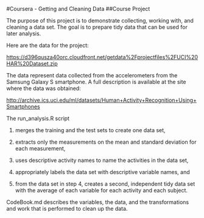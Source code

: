 #Coursera - Getting and Cleaning Data 
##Course Project

The purpose of this project is to demonstrate collecting, working with, and cleaning a data set. The goal is to prepare tidy data that can be used for later analysis. 

Here are the data for the project:

https://d396qusza40orc.cloudfront.net/getdata%2Fprojectfiles%2FUCI%20HAR%20Dataset.zip

The data represent data collected from the accelerometers from the Samsung Galaxy S smartphone. A full description is available at the site where the data was obtained:

http://archive.ics.uci.edu/ml/datasets/Human+Activity+Recognition+Using+Smartphones

The run_analysis.R script

1. merges the training and the test sets to create one data set,

2. extracts only the measurements on the mean and standard deviation for each measurement,

3. uses descriptive activity names to name the activities in the data set,

4. appropriately labels the data set with descriptive variable names, and

5. from the data set in step 4, creates a second, independent tidy data set with the average of each variable for each activity and each subject.

CodeBook.md describes the variables, the data, and the transformations and work that is performed to clean up the data.  

